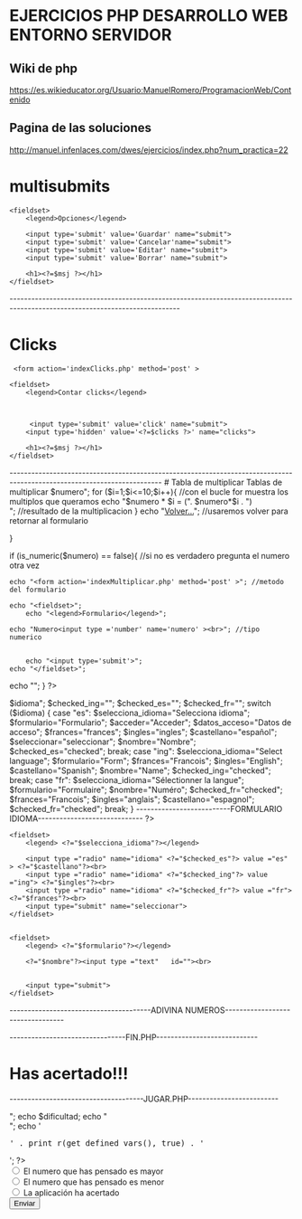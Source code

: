 # EJERCICIOS PHP DESARROLLO WEB ENTORNO SERVIDOR

## Wiki de php 
https://es.wikieducator.org/Usuario:ManuelRomero/ProgramacionWeb/Contenido

## Pagina de las soluciones
http://manuel.infenlaces.com/dwes/ejercicios/index.php?num_practica=22


# multisubmits

<?php

$opcion=$_POST['submit'];

switch ($opcion) {
    case "Guardar":
        $msj = "Has realizado click en guardar";
        break;
    case "Cancelar":
        $msj = "Has realizado click en cancelar";
        break;
    case "Editar":
        $msj = "Has realizado click en editar";
        break;
    case "Borrar":
        $msj = "Has realizado click en borrar";
        break;
    default:
        $msj="No has realizado ningun click";
        break;
}

?>
<!doctype html>
<html lng="en">
<head>
    <meta charset="UTF-8">
    <meta name="viewport"
          content="width=device-width, user-scalable=no, initial-scale=1.0, maximum-scale=1.0, minimum-scale=1.0">
    <meta http-equiv="X-UA-Compatible" content="ie=edge">
    <title>Document</title>
</head>
<body>



<form action='indexMultisubmit.php' method='post' >

    <fieldset>
        <legend>Opciones</legend>

        <input type='submit' value='Guardar' name="submit">
        <input type='submit' value='Cancelar'name="submit">
        <input type='submit' value='Editar' name="submit">
        <input type='submit' value='Borrar' name="submit">

        <h1><?=$msj ?></h1>
    </fieldset>
</form>




</body>
</html>
-----------------------------------------------------------------------------------------------------------------------------

# Clicks

<?php
$clicks=0;
if (isset ($_POST['submit'])){
    $clicks=$_POST['clicks'];
    $clicks++;

    $msj ="Has realizado $clicks click";
}
else
    $msj="Primer acceso reiniciamos clicks a 0";



?>
<!doctype html>
<html lng="en">
<head>
    <meta charset="UTF-8">
    <meta name="viewport"
          content="width=device-width, user-scalable=no, initial-scale=1.0, maximum-scale=1.0, minimum-scale=1.0">
    <meta http-equiv="X-UA-Compatible" content="ie=edge">
    <title>Document</title>
</head>
<body>



     <form action='indexClicks.php' method='post' >

    <fieldset>
        <legend>Contar clicks</legend>



         <input type='submit' value='click' name="submit">
        <input type='hidden' value='<?=$clicks ?>' name="clicks">

        <h1><?=$msj ?></h1>
    </fieldset>
</form>




</body>
</html>
------------------------------------------------------------------------------------------------------------------------
# Tabla de multiplicar


<?php
$numero= htmlspecialchars($_POST['numero']);//variable numero que se le pasa por post  (name)
?>
<!doctype html>
<html lng="en">
<head>
    <meta charset="UTF-8">
    <meta name="viewport"
          content="width=device-width, user-scalable=no, initial-scale=1.0, maximum-scale=1.0, minimum-scale=1.0">
    <meta http-equiv="X-UA-Compatible" content="ie=edge">
    <title>Document</title>
</head>
<body>
<?php
if( is_numeric($numero)== true) { //si tiene un numero definido antes mostrara la tabla
    echo "<h1>Tablas de multiplicar $numero</h1>";
    for ($i=1;$i<=10;$i++){ //con el bucle for muestra los multiplos que queramos
        echo "$numero * $i = (". $numero*$i . ")<br />"; //resultado de la multiplicacion
    }
    echo "<a href='indexMultiplicar.php'>Volver...</a>"; //usaremos volver para retornar al formulario

}

if (is_numeric($numero) == false){ //si no es verdadero pregunta el numero otra vez

    echo "<form action='indexMultiplicar.php' method='post' >"; //metodo del formulario

    echo "<fieldset>";
        echo "<legend>Formulario</legend>";

    echo "Numero<input type ='number' name='numero' ><br>"; //tipo numerico


        echo "<input type='submit'>";
    echo "</fieldset>";
echo "</form>";
}
?>


</body>
</html>

<?php

$idioma=$_POST['idioma'] ?? "es";
echo "<h1>$idioma</h1>";
$checked_ing="";
$checked_es="";
$checked_fr="";
switch ($idioma) {
    case "es":
        $selecciona_idioma="Selecciona idioma";
        $formulario="Formulario";
        $acceder="Acceder";
        $datos_acceso="Datos de acceso";
        $frances="frances";
        $ingles="ingles";
        $castellano="español";
        $seleccionar="seleccionar";
        $nombre="Nombre";
        $checked_es="checked";

        break;
    case "ing":
        $selecciona_idioma="Select language";
        $formulario="Form";
        $frances="Francois";
        $ingles="English";
        $castellano="Spanish";
        $nombre="Name";
        $checked_ing="checked";
        break;
    case "fr":
        $selecciona_idioma="Sélectionner la langue";
        $formulario="Formulaire";
        $nombre="Numéro";
        $checked_fr="checked";
        $frances="Francois";
        $ingles="anglais";
        $castellano="espagnol";
        $checked_fr="checked";
        break;



}

--------------------------FORMULARIO IDIOMA-----------------------------

?>
<!doctype html>
<html lang="en" >
<head>
    <meta charset="UTF-8">
    <meta name="viewport"
          content="width=device-width, user-scalable=no, initial-scale=1.0, maximum-scale=1.0, minimum-scale=1.0">
    <meta http-equiv="X-UA-Compatible" content="ie=edge">
    <title>Document</title>
</head>
<body>
<form action="indexIdioma.php" method="post" >


    <fieldset>
        <legend> <?="$selecciona_idioma"?></legend>

        <input type ="radio" name="idioma" <?="$checked_es"?> value ="es" > <?="$castellano"?><br>
        <input type ="radio" name="idioma" <?="$checked_ing"?> value ="ing"> <?="$ingles"?><br>
        <input type ="radio" name="idioma" <?="$checked_fr"?> value ="fr"> <?="$frances"?><br>
        <input type="submit" name="seleccionar">
    </fieldset>


    <fieldset>
        <legend> <?="$formulario"?></legend>

        <?="$nombre"?><input type ="text"   id=""><br>


        <input type="submit">
    </fieldset>
</form>


</body>
</html>
---------------------------------------ADIVINA NUMEROS---------------------------------





--------------------------------FIN.PHP----------------------------


<!DOCTYPE html>
<html lang="es">
<head>
    <meta charset="UTF-8">
    <meta http-equiv="X-UA-Compatible" content="IE=edge">
    <meta name="viewport" content="width=device-width, initial-scale=1.0">
    <title>Fin</title>
<link rel='stylesheet' href='https://unpkg.com/@picocss/pico@latest/css/pico.min.css'>
</head>
<body>
    <h1>Has acertado!!!</h1>
</body>
</html>

-------------------------------------JUGAR.PHP-------------------------
<?php
$intentos; // Numero de intentos que lleva la aplicación
$numero; // Numero que ha pensado la aplicación
$max; // Numero maximo del intervalo
$min; // Numero minimo del intervalo
$respuesta; // Respuesta del usuario
$dificultad; // Dificultad seleccionada por el usuario


// Si no se ha seleccionado dificultad, se muestra el formulario
if (!isset($_POST['dificultad'])) {
    include 'index.php';
    exit;
} else {
    $dificultad = $_POST['dificultad'];
}
if (isset($dificultad)) {
    if (!isset($_POST['lastNum'])) {
        switch (true) {
            case $dificultad == "facil":
                $max = 1024;
                $min = 1;
                $intentos = 10;
                break;
            case $dificultad == "media":
                $max = 65536;
                $min = 1;
                $intentos = 16;
                break;
            case $dificultad == "dificil":
                $max = 1048576;
                $min = 1;
                $intentos = 20;
                break;
        }
    } else {
        $intentos = $_POST['intentos'];
        $dificultad = $_POST['dificultad'];
        $respuestaAnterior = $_POST['respuesta'];
        $min = $_POST['min'];
        $max = $_POST['max'];
        $lastNum = $_POST['lastNum'];
        switch (true) {
            case $respuestaAnterior == "mayor":
                $min = $lastNum;
                break;
            case $respuestaAnterior == "menor":
                $max = $lastNum;
                break;
            case $respuestaAnterior == "acertado":
                include 'fin.php';
                exit;
                break;
        }
    }
    $numero = round(($min + $max) / 2, 0);
    $intentos--;
}
echo $numero;
echo "<br>";
echo $dificultad;
echo "<br>";
echo '<pre>' . print_r(get_defined_vars(), true) . '</pre>';
?>
<form action="jugar.php" method="post">
    <input type="radio" name="respuesta" id="mayor" value="mayor">
    <label for="mayor">El numero que has pensado es mayor</label>
    <br>
    <input type="radio" name="respuesta" id="menor" value="menor">
    <label for="menor">El numero que has pensado es menor</label>
    <br>
    <input type="radio" name="respuesta" id="acertado" value="acertado">
    <label for="acertado">La aplicación ha acertado</label>
    <br>
    <input type="hidden" name="dificultad" value="<?php echo $dificultad ?>">
    <input type="hidden" name="intentos" value="<?php echo $intentos ?>">
    <input type="hidden" name="min" value="<?php echo $min ?>">
    <input type="hidden" name="max" value="<?php echo $max ?>">
    <input type="hidden" name="lastNum" value="<?php echo $numero ?>">
    <button type="submit">Enviar</button>
</form>



